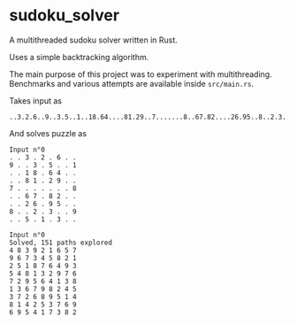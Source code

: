 # sudoku_solver
A multithreaded sudoku solver written in Rust.

Uses a simple backtracking algorithm.

The main purpose of this project was to experiment with multithreading. Benchmarks and various attempts are available inside `src/main.rs`.

Takes input as
```
..3.2.6..9..3.5..1..18.64....81.29..7.......8..67.82....26.95..8..2.3..9..5.1.3..
```

And solves puzzle as
```
Input n°0
. . 3 . 2 . 6 . .
9 . . 3 . 5 . . 1
. . 1 8 . 6 4 . .
. . 8 1 . 2 9 . .
7 . . . . . . . 8
. . 6 7 . 8 2 . .
. . 2 6 . 9 5 . .
8 . . 2 . 3 . . 9
. . 5 . 1 . 3 . .

Input n°0
Solved, 151 paths explored
4 8 3 9 2 1 6 5 7
9 6 7 3 4 5 8 2 1
2 5 1 8 7 6 4 9 3
5 4 8 1 3 2 9 7 6
7 2 9 5 6 4 1 3 8
1 3 6 7 9 8 2 4 5
3 7 2 6 8 9 5 1 4
8 1 4 2 5 3 7 6 9
6 9 5 4 1 7 3 8 2
```
